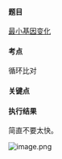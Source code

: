 #### 题目

[最小基因变化](https://leetcode.cn/problems/minimum-genetic-mutation/)

#### 考点

循环比对

#### 关键点



#### 执行结果

简直不要太快。

![image.png](https://pic.leetcode.cn/1651943923-ezEWHA-image.png)